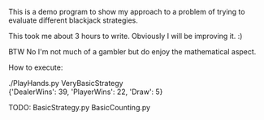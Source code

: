 This is a demo program to show my approach to a problem of trying to evaluate different blackjack strategies. 

This took me about 3 hours to write. Obviously I will be improving it. :) 

BTW No I'm not much of a gambler but do enjoy the mathematical aspect.



How to execute: 

./PlayHands.py VeryBasicStrategy    
{'DealerWins': 39, 'PlayerWins': 22, 'Draw': 5}


TODO: 
    BasicStrategy.py 
    BasicCounting.py 



